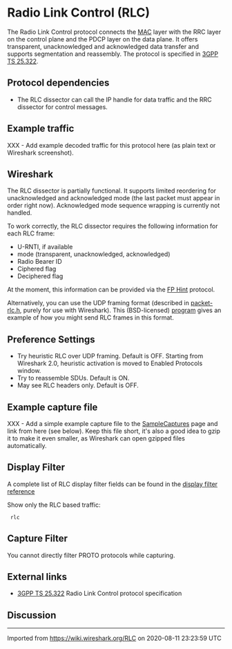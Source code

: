 # Radio Link Control (RLC)

The Radio Link Control protocol connects the [MAC](/MAC) layer with the RRC layer on the control plane and the PDCP layer on the data plane. It offers transparent, unacknowledged and acknowledged data transfer and supports segmentation and reassembly. The protocol is specified in [3GPP TS 25.322](http://www.3gpp.org/ftp/Specs/html-info/25322.htm).

## Protocol dependencies

  - The RLC dissector can call the IP handle for data traffic and the RRC dissector for control messages.

## Example traffic

XXX - Add example decoded traffic for this protocol here (as plain text or Wireshark screenshot).

## Wireshark

The RLC dissector is partially functional. It supports limited reordering for unacknowledged and acknowledged mode (the last packet must appear in order right now). Acknowledged mode sequence wrapping is currently not handled.

To work correctly, the RLC dissector requires the following information for each RLC frame:

  - U-RNTI, if available
  - mode (transparent, unacknowledged, acknowledged)
  - Radio Bearer ID
  - Ciphered flag
  - Deciphered flag

At the moment, this information can be provided via the [FP Hint](/FP-Hint) protocol.

Alternatively, you can use the UDP framing format (described in [packet-rlc.h](http://anonsvn.wireshark.org/wireshark/trunk/epan/dissectors/packet-rlc.h), purely for use with Wireshark). This (BSD-licensed) [program](http://www.wireshark.org/~martinm/rlc_logger.c) gives an example of how you might send RLC frames in this format.

## Preference Settings

  - Try heuristic RLC over UDP framing. Default is OFF. Starting from Wireshark 2.0, heuristic activation is moved to Enabled Protocols window.
  - Try to reassemble SDUs. Default is ON.
  - May see RLC headers only. Default is OFF.

## Example capture file

XXX - Add a simple example capture file to the [SampleCaptures](/SampleCaptures) page and link from here (see below). Keep this file short, it's also a good idea to gzip it to make it even smaller, as Wireshark can open gzipped files automatically.

## Display Filter

A complete list of RLC display filter fields can be found in the [display filter reference](http://www.wireshark.org/docs/dfref/r/rlc.html)

Show only the RLC based traffic:

``` 
 rlc 
```

## Capture Filter

You cannot directly filter PROTO protocols while capturing.

## External links

  - [3GPP TS 25.322](http://www.3gpp.org/ftp/Specs/html-info/25322.htm) Radio Link Control protocol specification

## Discussion

---

Imported from https://wiki.wireshark.org/RLC on 2020-08-11 23:23:59 UTC
